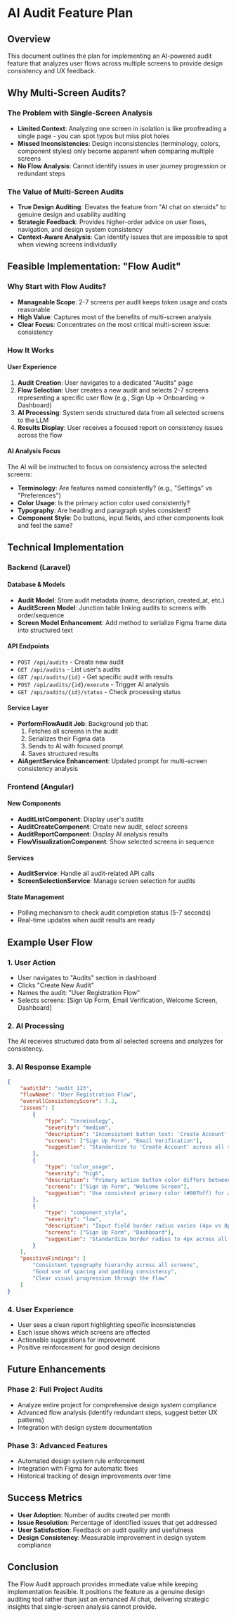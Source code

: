 # AI Audit Feature Plan

## Overview

This document outlines the plan for implementing an AI-powered audit feature that analyzes user flows across multiple screens to provide design consistency and UX feedback.

## Why Multi-Screen Audits?

### The Problem with Single-Screen Analysis

-   **Limited Context**: Analyzing one screen in isolation is like proofreading a single page - you can spot typos but miss plot holes
-   **Missed Inconsistencies**: Design inconsistencies (terminology, colors, component styles) only become apparent when comparing multiple screens
-   **No Flow Analysis**: Cannot identify issues in user journey progression or redundant steps

### The Value of Multi-Screen Audits

-   **True Design Auditing**: Elevates the feature from "AI chat on steroids" to genuine design and usability auditing
-   **Strategic Feedback**: Provides higher-order advice on user flows, navigation, and design system consistency
-   **Context-Aware Analysis**: Can identify issues that are impossible to spot when viewing screens individually

## Feasible Implementation: "Flow Audit"

### Why Start with Flow Audits?

-   **Manageable Scope**: 2-7 screens per audit keeps token usage and costs reasonable
-   **High Value**: Captures most of the benefits of multi-screen analysis
-   **Clear Focus**: Concentrates on the most critical multi-screen issue: consistency

### How It Works

#### User Experience

1. **Audit Creation**: User navigates to a dedicated "Audits" page
2. **Flow Selection**: User creates a new audit and selects 2-7 screens representing a specific user flow (e.g., Sign Up → Onboarding → Dashboard)
3. **AI Processing**: System sends structured data from all selected screens to the LLM
4. **Results Display**: User receives a focused report on consistency issues across the flow

#### AI Analysis Focus

The AI will be instructed to focus on consistency across the selected screens:

-   **Terminology**: Are features named consistently? (e.g., "Settings" vs "Preferences")
-   **Color Usage**: Is the primary action color used consistently?
-   **Typography**: Are heading and paragraph styles consistent?
-   **Component Style**: Do buttons, input fields, and other components look and feel the same?

## Technical Implementation

### Backend (Laravel)

#### Database & Models

-   **Audit Model**: Store audit metadata (name, description, created_at, etc.)
-   **AuditScreen Model**: Junction table linking audits to screens with order/sequence
-   **Screen Model Enhancement**: Add method to serialize Figma frame data into structured text

#### API Endpoints

-   `POST /api/audits` - Create new audit
-   `GET /api/audits` - List user's audits
-   `GET /api/audits/{id}` - Get specific audit with results
-   `POST /api/audits/{id}/execute` - Trigger AI analysis
-   `GET /api/audits/{id}/status` - Check processing status

#### Service Layer

-   **PerformFlowAudit Job**: Background job that:
    1. Fetches all screens in the audit
    2. Serializes their Figma data
    3. Sends to AI with focused prompt
    4. Saves structured results
-   **AiAgentService Enhancement**: Updated prompt for multi-screen consistency analysis

### Frontend (Angular)

#### New Components

-   **AuditListComponent**: Display user's audits
-   **AuditCreateComponent**: Create new audit, select screens
-   **AuditReportComponent**: Display AI analysis results
-   **FlowVisualizationComponent**: Show selected screens in sequence

#### Services

-   **AuditService**: Handle all audit-related API calls
-   **ScreenSelectionService**: Manage screen selection for audits

#### State Management

-   Polling mechanism to check audit completion status (5-7 seconds)
-   Real-time updates when audit results are ready

## Example User Flow

### 1. User Action

-   User navigates to "Audits" section in dashboard
-   Clicks "Create New Audit"
-   Names the audit: "User Registration Flow"
-   Selects screens: [Sign Up Form, Email Verification, Welcome Screen, Dashboard]

### 2. AI Processing

The AI receives structured data from all selected screens and analyzes for consistency.

### 3. AI Response Example

```json
{
    "auditId": "audit_123",
    "flowName": "User Registration Flow",
    "overallConsistencyScore": 7.2,
    "issues": [
        {
            "type": "terminology",
            "severity": "medium",
            "description": "Inconsistent button text: 'Create Account' vs 'Sign Up'",
            "screens": ["Sign Up Form", "Email Verification"],
            "suggestion": "Standardize to 'Create Account' across all screens"
        },
        {
            "type": "color_usage",
            "severity": "high",
            "description": "Primary action button color differs between screens",
            "screens": ["Sign Up Form", "Welcome Screen"],
            "suggestion": "Use consistent primary color (#007bff) for all primary actions"
        },
        {
            "type": "component_style",
            "severity": "low",
            "description": "Input field border radius varies (4px vs 8px)",
            "screens": ["Sign Up Form", "Dashboard"],
            "suggestion": "Standardize border radius to 4px across all input fields"
        }
    ],
    "positiveFindings": [
        "Consistent typography hierarchy across all screens",
        "Good use of spacing and padding consistency",
        "Clear visual progression through the flow"
    ]
}
```

### 4. User Experience

-   User sees a clean report highlighting specific inconsistencies
-   Each issue shows which screens are affected
-   Actionable suggestions for improvement
-   Positive reinforcement for good design decisions

## Future Enhancements

### Phase 2: Full Project Audits

-   Analyze entire project for comprehensive design system compliance
-   Advanced flow analysis (identify redundant steps, suggest better UX patterns)
-   Integration with design system documentation

### Phase 3: Advanced Features

-   Automated design system rule enforcement
-   Integration with Figma for automatic fixes
-   Historical tracking of design improvements over time

## Success Metrics

-   **User Adoption**: Number of audits created per month
-   **Issue Resolution**: Percentage of identified issues that get addressed
-   **User Satisfaction**: Feedback on audit quality and usefulness
-   **Design Consistency**: Measurable improvement in design system compliance

## Conclusion

The Flow Audit approach provides immediate value while keeping implementation feasible. It positions the feature as a genuine design auditing tool rather than just an enhanced AI chat, delivering strategic insights that single-screen analysis cannot provide.
